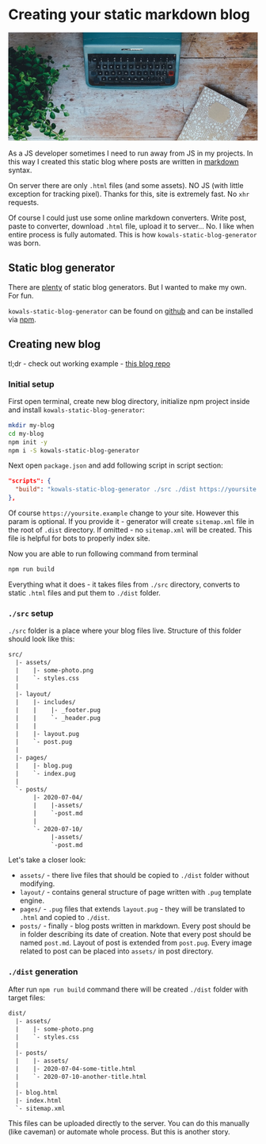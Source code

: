 # Creating your static markdown blog

![blog](./assets/2020-07-10.jpeg)

As a JS developer sometimes I need to run away from JS in my projects. In this way I created this static blog where posts are written in [markdown](https://en.wikipedia.org/wiki/Markdown) syntax.

On server there are only `.html` files (and some assets). NO JS (with little exception for tracking pixel). Thanks for this, site is extremely fast. No `xhr` requests.

Of course I could just use some online markdown converters. Write post, paste to converter, download `.html` file, upload it to server... No. I like when entire process is fully automated. This is how `kowals-static-blog-generator` was born.

## Static blog generator

There are [plenty](https://www.staticgen.com) of static blog generators. But I wanted to make my own. For fun.

`kowals-static-blog-generator` can be found on [github](https://github.com/Kyczan/kowals-static-blog-generator) and can be installed via [npm](https://www.npmjs.com/package/kowals-static-blog-generator).

## Creating new blog

tl;dr - check out working example - [this blog repo](https://github.com/Kyczan/kowal-pro-blog)

### Initial setup

First open terminal, create new blog directory, initialize npm project inside and install `kowals-static-blog-generator`:

```sh
mkdir my-blog
cd my-blog
npm init -y
npm i -S kowals-static-blog-generator
```

Next open `package.json` and add following script in script section:

```json
"scripts": {
  "build": "kowals-static-blog-generator ./src ./dist https://yoursite.example"
},
```

Of course `https://yoursite.example` change to your site. However this param is optional. If you provide it - generator will create `sitemap.xml` file in the root of `.dist` directory. If omitted - no `sitemap.xml` will be created. This file is helpful for bots to properly index site.

Now you are able to run following command from terminal

```sh
npm run build
```

Everything what it does - it takes files from `./src` directory, converts to static `.html` files and put them to `./dist` folder.

### `./src` setup

`./src` folder is a place where your blog files live. Structure of this folder should look like this:

```
src/
  |- assets/
  |    |- some-photo.png
  |    `- styles.css
  |
  |- layout/
  |    |- includes/
  |    |    |- _footer.pug
  |    |    `- _header.pug
  |    |
  |    |- layout.pug
  |    `- post.pug
  |
  |- pages/
  |    |- blog.pug
  |    `- index.pug
  |
  `- posts/
       |- 2020-07-04/
       |    |-assets/
       |    `-post.md
       |
       `- 2020-07-10/
            |-assets/
            `-post.md
```

Let's take a closer look:

- `assets/` - there live files that should be copied to `./dist` folder without modifying.
- `layout/` - contains general structure of page written with `.pug` template engine.
- `pages/` - `.pug` files that extends `layout.pug` - they will be translated to `.html` and copied to `./dist`.
- `posts/` - finally - blog posts written in markdown. Every post should be in folder describing its date of creation. Note that every post should be named `post.md`. Layout of post is extended from `post.pug`. Every image related to post can be placed into `assets/` in post directory.

### `./dist` generation

After run `npm run build` command there will be created `./dist` folder with target files:

```
dist/
  |- assets/
  |    |- some-photo.png
  |    `- styles.css
  |
  |- posts/
  |    |- assets/
  |    |- 2020-07-04-some-title.html
  |    `- 2020-07-10-another-title.html
  |
  |- blog.html
  |- index.html
  `- sitemap.xml
```

This files can be uploaded directly to the server. You can do this manually (like caveman) or automate whole process. But this is another story.
